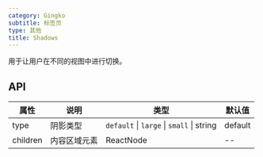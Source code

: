 ```yaml
---
category: Gingko
subtitle: 标签页
type: 其他
title: Shadows
---
```


用于让用户在不同的视图中进行切换。

## API

| 属性     | 说明         | 类型                                      | 默认值  |
| -------- | ------------ | ----------------------------------------- | ------- |
| type     | 阴影类型     | `default` \| `large` \| `small` \| string | default |
| children | 内容区域元素 | ReactNode                                 | --      |
